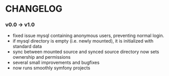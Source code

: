 # CHANGELOG


### v0.0 -> v1.0

* fixed issue mysql containing anonymous users, preventing normal login.
* if mysql directory is empty (i.e. newly mounted), it is initialized with standard data
* sync between mounted source and synced source directory now sets ownership and permissions
* several small improvements and bugfixes
* now runs smoothly symfony projects
